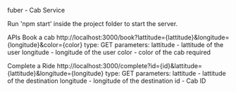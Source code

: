  f u b e r - Cab ServiceRun 'npm start' inside the project folder to start the server.APIsBook a cabhttp://localhost:3000/book?lattitude={lattitude}&longitude={longitude}&color={color}type: GETparameters: lattitude - lattitude of the user            longitude - longitude of the user            color - color of the cab requiredComplete a Ridehttp://localhost:3000/complete?id={id}&lattitude={lattitude}&longitude={longitude}type: GETparameters: lattitude - lattitude of the destination            longitude - longitude of the destination            id - Cab ID  
 
